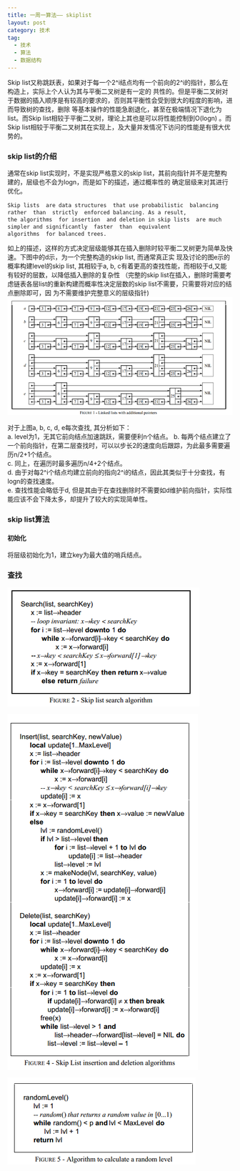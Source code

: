 ```yaml
---
title: 一周一算法—— skiplist
layout: post
category: 技术
tag:
  - 技术
  - 算法
  - 数据结构
---
```


Skip list又称跳跃表，如果对于每一个2^i结点均有一个前向的2^i的指针，那么在构造上，实际上个人认为其与平衡二叉树是有一定的
共性的。但是平衡二叉树对于数据的插入顺序是有较高的要求的，否则其平衡性会受到很大的程度的影响，进而导致树的查找，删除
等基本操作的性能急剧退化，甚至在极端情况下退化为list。而Skip list相较于平衡二叉树，理论上其也是可以将性能控制到O(logn)
。而Skip list相较于平衡二叉树其在实现上，及大量并发情况下访问的性能是有很大优势的。

### skip list的介绍

通常在skip list实现时，不是实现严格意义的skip list，其前向指针并不是完整构建的，层级也不会为logn，而是如下的描述，通过概率性的
确定层级来对其进行优化。

    Skip lists  are data structures  that use probabilistic  balancing rather  than  strictly  enforced balancing. As a result, 
    the algorithms  for insertion  and deletion in skip lists  are much simpler and significantly  faster  than  equivalent  
    algorithms  for balanced trees.  

如上的描述，这样的方式决定层级能够其在插入删除时较平衡二叉树更为简单及快速。下图中的d示，为一个完整构造的skip list, 而通常真正实
现及讨论的图e示的概率构建level的skip list, 其相较于a, b, c有着更高的查找性能，而相较于d,又能有较好的层数，以降低插入删除的复杂性
（完整的skip list在插入，删除时需要考虑链表各层list的重新构建而概率性决定层数的skip list不需要，只需要将对应的结点删除即可，因
为不需要维护完整意义的层级指针)
[![skip](/media/files/tech/skip.png)]()

对于上图a, b, c, d, e每次查找, 其分析如下：  
a. level为1，无其它前向结点加速跳跃，需要便利n个结点。 
b. 每两个结点建立了一个前向指针，在第二层查找时，可以以步长2的速度向后跟踪，为此最多需要遍历n/2+1个结点。  
c. 同上，在遍历时最多遍历n/4+2个结点。    
d. 由于对每2^i个结点均建立前向的指向2^i的结点，因此其类似于十分查找，有logn的查找速度。     
e. 查找性能会略低于d, 但是其由于在查找删除时不需要如d维护前向指针，实际性能应该不会下降太多，却提升了较大的实现简单性。

### skip list算法

#### 初始化
将层级初始化为1，建立key为最大值的哨兵结点。

### 查找

[![skip](/media/files/tech/skip_search.png)]()

[![skip](/media/files/tech/skip_id.png)]()

[![skip](/media/files/tech/skip_level.png)]()
